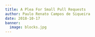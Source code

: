```yaml
---
title: A Plea For Small Pull Requests
author: Paulo Renato Campos de Siqueira
date: 2018-10-17
banner:
  image: blocks.jpg
---
```

